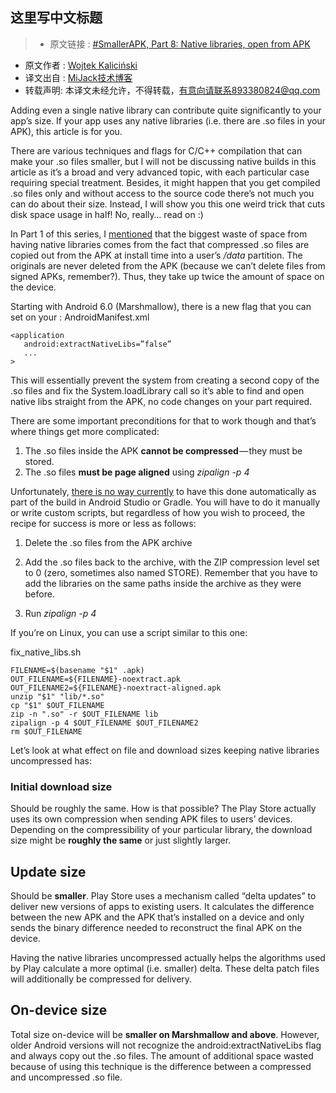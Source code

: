 这里写中文标题
---

> * 原文链接 : [#SmallerAPK, Part 8: Native libraries, open from APK](https://medium.com/@wkalicinski/smallerapk-part-8-native-libraries-open-from-apk-fc22713861ff#.z22z9v1ou)
* 原文作者 : [Wojtek Kaliciński](https://medium.com/@wkalicinski)
* 译文出自 : [MiJack技术博客](http://mijack.github.io)
* 转载声明: 本译文未经允许，不得转载，有意向请联系893380824@qq.com


Adding even a single native library can contribute quite significantly to your app’s size. If your app uses any native libraries (i.e. there are .so files in your APK), this article is for you.

There are various techniques and flags for C/C++ compilation that can make your .so files smaller, but I will not be discussing native builds in this article as it’s a broad and very advanced topic, with each particular case requiring special treatment. Besides, it might happen that you get compiled .so files only and without access to the source code there’s not much you can do about their size. Instead, I will show you this one weird trick that cuts disk space usage in half! No, really… read on :)

In Part 1 of this series, I [mentioned](../smallerapk-part-1-anatomy-of-an-apk) that the biggest waste of space from having native libraries comes from the fact that compressed .so files are copied out from the APK at install time into a user’s */data* partition. The originals are never deleted from the APK (because we can’t delete files from signed APKs, remember?). Thus, they take up twice the amount of space on the device.

Starting with Android 6.0 (Marshmallow), there is a new flag that you can set on your *<application>*:
AndroidManifest.xml

```
<application
   android:extractNativeLibs=”false”
   ...
>
```
This will essentially prevent the system from creating a second copy of the .so files and fix the System.loadLibrary call so it’s able to find and open native libs straight from the APK, no code changes on your part required.

There are some important preconditions for that to work though and that’s where things get more complicated:

1. The .so files inside the APK **cannot be compressed** — they must be stored.
2. The .so files **must be page aligned** using *zipalign -p 4*

Unfortunately, [there is no way currently](https://medium.com/r/?url=https%3A%2F%2Fcode.google.com%2Fp%2Fandroid%2Fissues%2Fdetail%3Fid%3D172630) to have this done automatically as part of the build in Android Studio or Gradle. You will have to do it manually or write custom scripts, but regardless of how you wish to proceed, the recipe for success is more or less as follows:

1. Delete the .so files from the APK archive

2. Add the .so files back to the archive, with the ZIP compression level set to 0 (zero, sometimes also named STORE).
Remember that you have to add the libraries on the same paths inside the archive as they were before.
3. Run *zipalign -p 4 <APK file>*

If you’re on Linux, you can use a script similar to this one:

fix_native_libs.sh
```
FILENAME=$(basename "$1" .apk)
OUT_FILENAME=${FILENAME}-noextract.apk
OUT_FILENAME2=${FILENAME}-noextract-aligned.apk
unzip "$1" "lib/*.so"
cp "$1" $OUT_FILENAME
zip -n ".so" -r $OUT_FILENAME lib
zipalign -p 4 $OUT_FILENAME $OUT_FILENAME2
rm $OUT_FILENAME
```
Let’s look at what effect on file and download sizes keeping native libraries uncompressed has:
### Initial download size
Should be roughly the same. How is that possible? The Play Store actually uses its own compression when sending APK files to users’ devices. Depending on the compressibility of your particular library, the download size might be **roughly the same** or just slightly larger.
## Update size
Should be **smaller**. Play Store uses a mechanism called “delta updates” to deliver new versions of apps to existing users. It calculates the difference between the new APK and the APK that’s installed on a device and only sends the binary difference needed to reconstruct the final APK on the device.

Having the native libraries uncompressed actually helps the algorithms used by Play calculate a more optimal (i.e. smaller) delta. These delta patch files will additionally be compressed for delivery.
## On-device size
Total size on-device will be **smaller on Marshmallow and above**. However, older Android versions will not recognize the android:extractNativeLibs flag and always copy out the .so files. The amount of additional space wasted because of using this technique is the difference between a compressed and uncompressed .so file.
